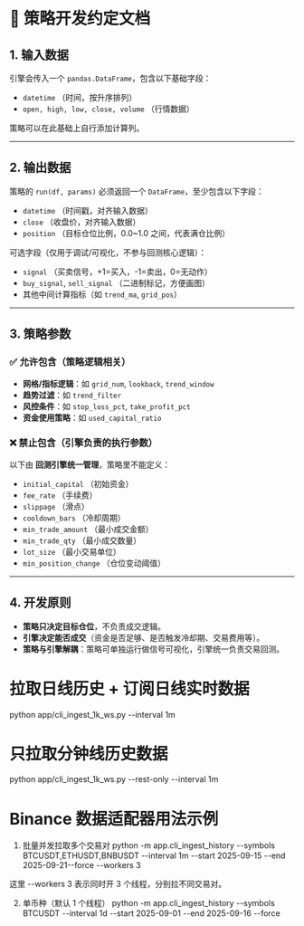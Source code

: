# 📑 策略开发约定文档

## 1. 输入数据
引擎会传入一个 `pandas.DataFrame`，包含以下基础字段：
- `datetime` （时间，按升序排列）
- `open, high, low, close, volume` （行情数据）

策略可以在此基础上自行添加计算列。

---

## 2. 输出数据
策略的 `run(df, params)` 必须返回一个 `DataFrame`，至少包含以下字段：
- `datetime` （时间戳，对齐输入数据）
- `close` （收盘价，对齐输入数据）
- `position` （目标仓位比例，0.0~1.0 之间，代表满仓比例）

可选字段（仅用于调试/可视化，不参与回测核心逻辑）：
- `signal` （买卖信号，+1=买入，-1=卖出，0=无动作）
- `buy_signal`, `sell_signal` （二进制标记，方便画图）
- 其他中间计算指标（如 `trend_ma`, `grid_pos`）

---

## 3. 策略参数

### ✅ 允许包含（策略逻辑相关）
- **网格/指标逻辑**：如 `grid_num`, `lookback`, `trend_window`
- **趋势过滤**：如 `trend_filter`
- **风控条件**：如 `stop_loss_pct`, `take_profit_pct`
- **资金使用策略**：如 `used_capital_ratio`

### ❌ 禁止包含（引擎负责的执行参数）
以下由 **回测引擎统一管理**，策略里不能定义：
- `initial_capital` （初始资金）
- `fee_rate` （手续费）
- `slippage` （滑点）
- `cooldown_bars` （冷却周期）
- `min_trade_amount` （最小成交金额）
- `min_trade_qty` （最小成交数量）
- `lot_size` （最小交易单位）
- `min_position_change` （仓位变动阈值）

---

## 4. 开发原则
- **策略只决定目标仓位**，不负责成交逻辑。  
- **引擎决定能否成交**（资金是否足够、是否触发冷却期、交易费用等）。  
- **策略与引擎解耦**：策略可单独运行做信号可视化，引擎统一负责交易回测。  



# 拉取日线历史 + 订阅日线实时数据
python app/cli_ingest_1k_ws.py --interval 1m

# 只拉取分钟线历史数据
python app/cli_ingest_1k_ws.py --rest-only --interval 1m

# Binance 数据适配器用法示例
1. 批量并发拉取多个交易对
python -m app.cli_ingest_history --symbols BTCUSDT,ETHUSDT,BNBUSDT --interval 1m --start 2025-09-15 --end 2025-09-21--force --workers 3

这里 --workers 3 表示同时开 3 个线程，分别拉不同交易对。

2. 单币种（默认 1 个线程）
python -m app.cli_ingest_history --symbols BTCUSDT --interval 1d --start 2025-09-01 --end 2025-09-16 --force

